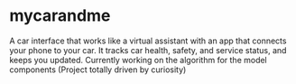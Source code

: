 # mycarandme
A car interface that works like a virtual assistant with an app that connects your phone to your car. It tracks car health, safety, and service status, and keeps you updated. 
Currently working on the algorithm for the model components (Project totally driven by curiosity) 
